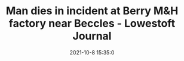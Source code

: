 ---
"title": "Man dies in incident at Berry M&H factory near Beccles - Lowestoft Journal"
"date": "2021-10-8 15:35:0"
"feed_name": "GOOGLENEWSINDUSTRIAL"
"feed_website": "https://news.google.com/search?q=industrial%2Bincident&hl=en-US&gl=US&ceid=US:en"
"feed_rss": "https://news.google.com/rss/search?q=industrial%2Bincident&hl=en-US&gl=US&ceid=US:en"
"link": "https://www.lowestoftjournal.co.uk/news/man-dies-at-berry-m-h-factory-beccles-8398128"
"source": "{'href': 'https://www.lowestoftjournal.co.uk', 'title': 'Lowestoft Journal'}"
"file": "_posts/2021-1-1-02c80b587ec1dbb2f2bd1002971d9cc337a730dd.md"
"accident": "1"
"drilling": "1"
"dead": "1"
"injured": "0"
"arrested": "0"
"place": "beccles"
"where": "industrial site"
"causes": "unknown"
"place_uri": "http://en.wikipedia.org/wiki/Beccles"
---